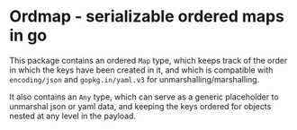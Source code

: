 # Ordmap - serializable ordered maps in go

This package contains an ordered `Map` type, which keeps track of the order in which the keys have been created in it, and which is compatible with `encoding/json` and `gopkg.in/yaml.v3` for unmarshalling/marshalling.

It also contains an `Any` type, which can serve as a generic placeholder to unmarshal json or yaml data, and keeping the keys ordered for objects nested at any level in the payload.
